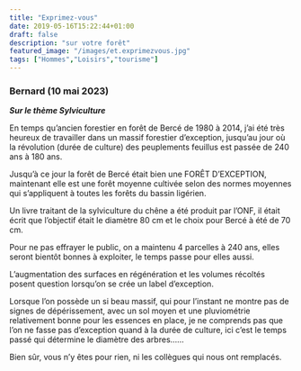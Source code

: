 ```yaml
---
title: "Exprimez-vous"
date: 2019-05-16T15:22:44+01:00
draft: false
description: "sur votre forêt"
featured_image: "/images/et.exprimezvous.jpg"
tags: ["Hommes","Loisirs","tourisme"]
---
```


### Bernard (10 mai 2023)

***Sur le thème Sylviculture***

En temps qu’ancien forestier en forêt de Bercé de 1980 à 2014, j’ai été très heureux de travailler dans un massif forestier d’exception, jusqu’au jour où la révolution (durée de culture) des peuplements feuillus est passée de 240 ans à 180 ans.

Jusqu’à ce jour la forêt de Bercé était bien une FORÊT D’EXCEPTION, maintenant elle est une forêt moyenne cultivée selon des normes moyennes qui s’appliquent à toutes les forêts du bassin ligérien.

Un livre traitant de la sylviculture du chêne a été produit par l’ONF, il était écrit que l’objectif était le diamètre 80 cm et le choix pour Bercé à été de 70 cm.

Pour ne pas effrayer le public, on a maintenu 4 parcelles à 240 ans, elles seront bientôt bonnes à exploiter, le temps passe pour elles aussi.

L’augmentation des surfaces en régénération et les volumes récoltés posent question lorsqu’on se crée un label d’exception.

Lorsque l’on possède un si beau massif,
qui pour l’instant ne montre pas de signes de dépérissement,
avec un sol moyen et une pluviométrie relativement bonne pour les essences en place, je ne comprends pas que l’on ne fasse pas d’exception quand à la durée de culture, ici c’est le temps passé qui détermine le diamètre des arbres……

Bien sûr, vous n’y êtes pour rien, ni les collègues qui nous ont remplacés.

